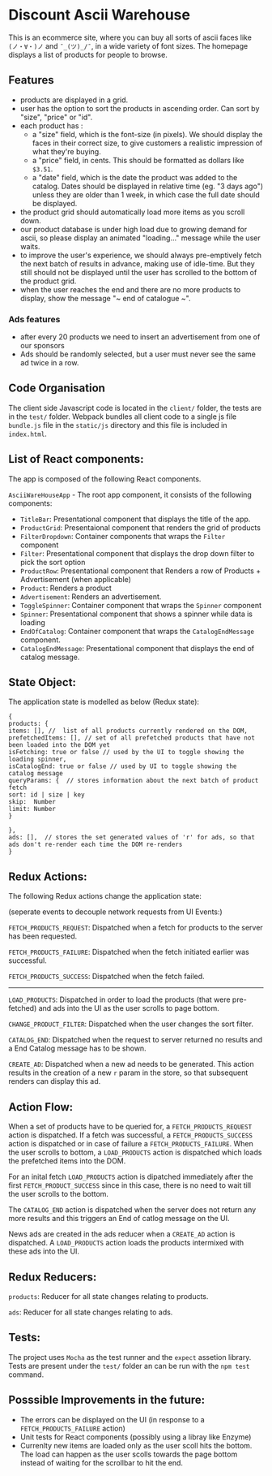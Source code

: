 Discount Ascii Warehouse
====

This is an ecommerce site, where you can buy all sorts of ascii faces like `(ノ・∀・)ノ` and `¯_(ツ)_/¯`, in a wide variety of font sizes. The homepage displays a list of products for people to browse.

Features
----
- products are displayed in a grid.
- user has the option to sort the products in ascending order. Can sort by "size", "price" or "id".
- each product has :
  - a "size" field, which is the font-size (in pixels). We should display the faces in their correct size, to give customers a realistic impression of what they're buying.
  - a "price" field, in cents. This should be formatted as dollars like `$3.51`.
  - a "date" field, which is the date the product was added to the catalog. Dates should be displayed in relative time (eg. "3 days ago") unless they are older than 1 week, in which case the full date should be displayed.
- the product grid should automatically load more items as you scroll down.
- our product database is under high load due to growing demand for ascii, so please display an animated "loading..." message while the user waits.
- to improve the user's experience, we should always pre-emptively fetch the next batch of results in advance, making use of idle-time.  But they still should not be displayed until the user has scrolled to the bottom of the product grid.
- when the user reaches the end and there are no more products to display, show the message "~ end of catalogue ~".

### Ads features

- after every 20 products we need to insert an advertisement from one of our sponsors
- Ads should be randomly selected, but a user must never see the same ad twice in a row.


Code Organisation
----------------
The client side Javascript code is located in the `client/` folder, the tests are in the `test/` folder. Webpack bundles all client code to a single js file `bundle.js` file in the `static/js` directory and this file is included in `index.html`.


List of React components: 
----------------
The app is composed of the following React components.

`AsciiWareHouseApp` - The root app component, it consists of the following components: 

- `TitleBar`: Presentational component that displays the title of the app.
- `ProductGrid`: Presentaional component that renders the grid of products
- `FilterDropdown`: Container components that wraps the `Filter` component
- `Filter`: Presentational component that displays the drop down filter to pick the sort option
- `ProductRow`: Presentational component that Renders a row of Products + Advertisement (when applicable)
- `Product`: Renders a product
- `Advertisement`: Renders an advertisement.
- `ToggleSpinner`: Container component that wraps the `Spinner` component
- `Spinner`: Presentational component that shows a spinner while data is loading
- `EndOfCatalog`: Container component that wraps the `CatalogEndMessage` component.
- `CatalogEndMessage`: Presentational component that displays the end of catalog message.


State Object:
-----------------
The application state is modelled as below (Redux state):
```
{
products: {
items: [], //  list of all products currently rendered on the DOM,
prefetchedItems: [], // set of all prefetched products that have not been loaded into the DOM yet
isFetching: true or false // used by the UI to toggle showing the loading spinner,
isCatalogEnd: true or false // used by UI to toggle showing the catalog message
queryParams: {  // stores information about the next batch of product fetch
sort: id | size | key  
skip:  Number
limit: Number
}

},
ads: [],  // stores the set generated values of 'r' for ads, so that ads don't re-render each time the DOM re-renders
}
```

Redux Actions:
----------
The following Redux actions change the application state:

(seperate events to decouple network requests from UI Events:)

`FETCH_PRODUCTS_REQUEST`: Dispatched when a fetch for products to the server has been requested.

`FETCH_PRODUCTS_FAILURE`: Dispatched when the fetch initiated earlier was successful. 

`FETCH_PRODUCTS_SUCCESS`: Dispatched when the fetch failed.

-------

`LOAD_PRODUCTS`: Dispatched in order to load the products (that were pre-fetched) and ads into the UI as the user scrolls to page bottom.

`CHANGE_PRODUCT_FILTER`: Dispatched when the user changes the sort filter.

`CATALOG_END`: Dispatched when the request to server returned no results and a End Catalog message has to be shown.

`CREATE_AD`: Dispatched when a new ad needs to be generated. This action results in the creation of a new `r` param in the store, so that subsequent renders can display this ad.

Action Flow:
-------------
When a set of products have to be queried for, a `FETCH_PRODUCTS_REQUEST` action is dispatched. If a fetch was successful, a `FETCH_PRODUCTS_SUCCESS` action is dispatched or in case of failure a `FETCH_PRODUCTS_FAILURE`. When the user scrolls to bottom, a `LOAD_PRODUCTS` action is dispatched which loads the prefetched items into the DOM.

For an inital fetch `LOAD_PRODUCTS` action is dipatched immediately after the first `FETCH_PRODUCT_SUCCESS` since in this case, there is no need to wait till the user scrolls to the bottom.

The `CATALOG_END` action is dispatched when the server does not return any more results and this triggers an End of catlog message on the UI.

News ads are created in the ads reducer when a `CREATE_AD` action is dispatched. A `LOAD_PRODUCTS` action loads the products intermixed with these ads into the UI.

Redux Reducers:
------------
`products`: Reducer for all state changes relating to products.

`ads`: Reducer for all state changes relating to ads.


Tests:
--------
The project uses `Mocha` as the test runner and the `expect` assetion library. Tests are present under the `test/` folder an can be run with the `npm test` command.


Posssible Improvements in the future:
-------------------------------------
- The errors can be displayed on the UI (in response to a `FETCH_PRODUCTS_FAILURE` action)
- Unit tests for React components (possibly using a libray like Enzyme)
- Currenlty new items are loaded only as the user scoll hits the bottom. The load can happen as the user scolls towards the page bottom instead of waiting for the scrollbar to hit the end.

